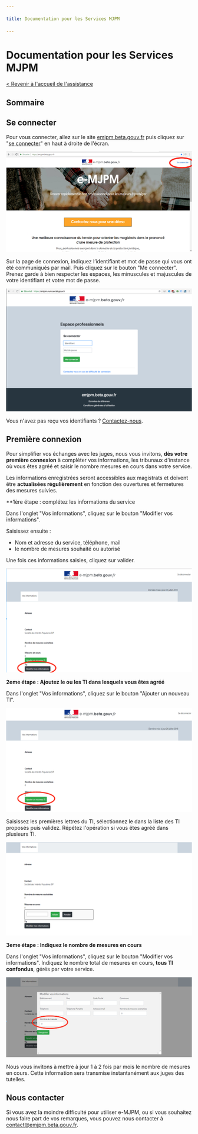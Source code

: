 ```yaml
---

title: Documentation pour les Services MJPM

---
```


# Documentation pour les Services MJPM

[< Revenir à l'accueil de l'assistance](https://emjpm-doc.num.social.gouv.fr/)

## Sommaire

## Se connecter

Pour vous connecter, allez sur le site [emjpm.beta.gouv.fr](https://emjpm.beta.gouv.fr/) puis cliquez sur "[se connecter](https://emjpm.num.social.gouv.fr/)" en haut à droite de l'écran.

![homepage](/static/images/homepage.png)


Sur la page de connexion, indiquez l’identifiant et mot de passe qui vous ont été communiqués par mail. Puis cliquez sur le bouton "Me connecter". Prenez garde à bien respecter les espaces, les minuscules et majuscules de votre identifiant et votre mot de passe.

![login](/static/images/login.png)


Vous n'avez pas reçu vos identifiants ? [Contactez-nous](contact@emjpm.beta.gouv.fr).

## Première connexion

Pour simplifier vos échanges avec les juges, nous vous invitons, **dès votre première connexion** à compléter vos informations, les tribunaux d'instance où vous êtes agréé et saisir le nombre mesures en cours dans votre service.

Les informations enregistrées seront accessibles aux magistrats et doivent être **actualisées régulièrement** en fonction des ouvertures et fermetures des mesures suivies.

**1ère étape : complétez les informations du service

Dans l'onglet "Vos informations", cliquez sur le bouton "Modifier vos informations".

Saisissez ensuite :
 - Nom et adresse du service, téléphone, mail
 - le nombre de mesures souhaité ou autorisé
 
Une fois ces informations saisies, cliquez sur valider.

![modifier-informations](/static/images/services/modifier-informations.png)


**2eme étape : Ajoutez le ou les TI dans lesquels vous êtes agréé**

Dans l'onglet "Vos informations", cliquez sur le bouton "Ajouter un nouveau TI". 

![ajouter-ti](/static/images/services/ajouter-ti.png)

Saisissez les premières lettres du TI, sélectionnez le dans la liste des TI proposés puis validez. Répétez l'opération si vous êtes agréé dans plusieurs TI.

![ajouter-ti-selection](/static/images/services/ajouter-ti-selection.png)


**3eme étape : Indiquez le nombre de mesures en cours**

Dans l'onglet "Vos informations", cliquez sur le bouton "Modifier vos informations". Indiquez le nombre total de mesures en cours, **tous TI confondus**, gérés par votre service.

![nombres-mesures](/static/images/services/nombres-mesures.png)

Nous vous invitons à mettre à jour 1 à 2 fois par mois le nombre de mesures en cours. Cette information sera transmise instantanément aux juges des tutelles.


## Nous contacter

Si vous avez la moindre difficulté pour utiliser e-MJPM, ou si vous souhaitez nous faire part de vos remarques, vous pouvez nous contacter à [contact@emjpm.beta.gouv.fr](mailto:contact@emjpm.beta.gouv.fr).
